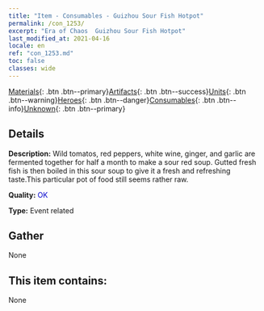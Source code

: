 ```yaml
---
title: "Item - Consumables - Guizhou Sour Fish Hotpot"
permalink: /con_1253/
excerpt: "Era of Chaos  Guizhou Sour Fish Hotpot"
last_modified_at: 2021-04-16
locale: en
ref: "con_1253.md"
toc: false
classes: wide
---
```

 [Materials](/Items/){: .btn .btn--primary}[Artifacts](/Items/Artifacts/){: .btn .btn--success}[Units](/Items/Units/){: .btn .btn--warning}[Heroes](/Items/Heroes/){: .btn .btn--danger}[Consumables](/Items/Consumables/){: .btn .btn--info}[Unknown](/Items/Unknown/){: .btn .btn--primary}

## Details
 **Description:** Wild tomatos, red peppers, white wine, ginger, and garlic are fermented together for half a month to make a sour red soup. Gutted fresh fish is then boiled in this sour soup to give it a fresh and refreshing taste.This particular pot of food still seems rather raw.

 **Quality:** <span style="color: #0000CD">OK</span>

 **Type:** Event related

## Gather

  None

## This item contains:

  None

